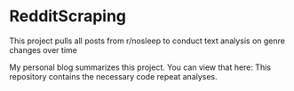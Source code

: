 # RedditScraping
This project pulls all posts from r/nosleep to conduct text analysis on genre changes over time

My personal blog summarizes this project. You can view that here: 
This repository contains the necessary code repeat analyses.
